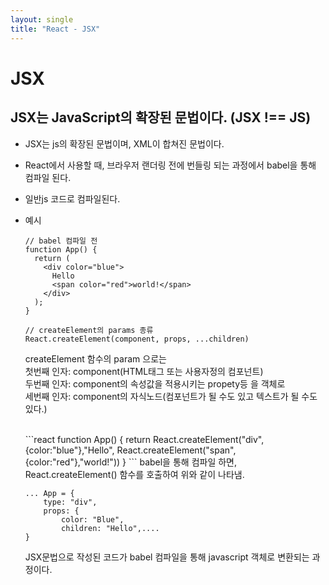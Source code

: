```yaml
---
layout: single
title: "React - JSX"
---
```


# JSX

## JSX는 JavaScript의 확장된 문법이다. (JSX !== JS)

- JSX는 js의 확장된 문법이며, XML이 합쳐진 문법이다.
- React에서 사용할 때, 브라우저 랜더링 전에 번들링 되는 과정에서 babel을 통해 컴파일 된다.
- 일반js 코드로 컴파일된다.
- 예시

  ```react
  // babel 컴파일 전
  function App() {
    return (
      <div color="blue">
        Hello
        <span color="red">world!</span>
      </div>
    );
  }
  ```

  ```react
  // createElement의 params 종류
  React.createElement(component, props, ...children)
  ```

  createElement 함수의 param 으로는<br/>
  첫번째 인자: component(HTML태그 또는 사용자정의 컴포넌트)<br/>
  두번째 인자: component의 속성값을 적용시키는 propety등 을 객체로<br/>
  세번째 인자: component의 자식노드(컴포넌트가 될 수도 있고 텍스트가 될 수도 있다.)<br/>

    <br/>
    ```react
    function App() {
        return
        React.createElement("div",{color:"blue"},"Hello",
        React.createElement("span",{color:"red"},"world!"))
    }
    ```
  babel을 통해 컴파일 하면, React.createElement() 함수를 호출하여 위와 같이 나타냄.

  ```react
  ... App = {
      type: "div",
      props: {
          color: "Blue",
          children: "Hello",....
  }
  ```

  JSX문법으로 작성된 코드가 babel 컴파일을 통해 javascript 객체로 변환되는 과정이다.

